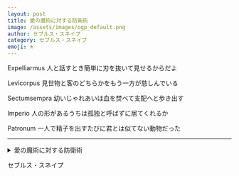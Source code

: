```yaml
---
layout: post
title: 愛の魔術に対する防衛術
image: /assets/images/ogp_default.png
author: セブルス・スネイプ
category: セブルス・スネイプ
emoji: ⚗️
---
```


<div class="tanka-area"><div class="tanka">
<p>Expelliarmus 人と話すとき簡単に刃を抜いて見せるからだよ</p>
<p>Levicorpus 見世物と客のどちらかをもう一方が慈しんでいる</p>
<p>Sectumsempra 幼いじゃれあいは血を焚べて支配へと歩き出す</p>
<p>Imperio 人の形があるうちは孤独と呼ばずに居てくれるか</p>
<p>Patronum 一人で精子を出すたびに君とは似てない動物だった</p></div></div>

---

<details><summary>愛の魔術に対する防衛術</summary>
Expelliarmus 人と話すとき簡単に刃を抜いて見せるからだよ<br />
Levicorpus 見世物と客のどちらかをもう一方が慈しんでいる<br />
Sectumsempra 幼いじゃれあいは血を焚べて支配へと歩き出す<br />
Imperio 人の形があるうちは孤独と呼ばずに居てくれるか<br />
Patronum 一人で精子を出すたびに君とは似てない動物だった<br />
<br />
</details>

セブルス・スネイプ
